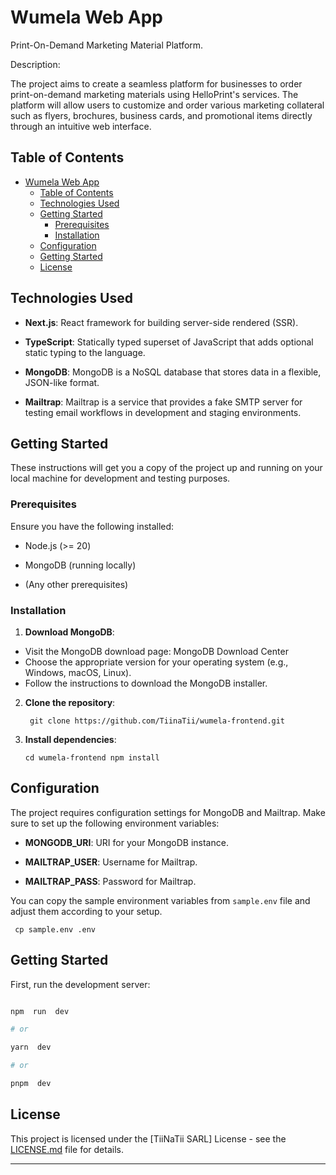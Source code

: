 # Wumela Web App

Print-On-Demand Marketing Material Platform.

Description:

The project aims to create a seamless platform for businesses to order print-on-demand marketing materials using HelloPrint's services. The platform will allow users to customize and order various marketing collateral such as flyers, brochures, business cards, and promotional items directly through an intuitive web interface.

## Table of Contents

- [Wumela Web App](#wumela-web-app)
  - [Table of Contents](#table-of-contents)
  - [Technologies Used](#technologies-used)
  - [Getting Started](#getting-started)
    - [Prerequisites](#prerequisites)
    - [Installation](#installation)
  - [Configuration](#configuration)
  - [Getting Started](#getting-started-1)
  - [License](#license)

## Technologies Used

- **Next.js**: React framework for building server-side rendered (SSR).

- **TypeScript**: Statically typed superset of JavaScript that adds optional static typing to the language.

- **MongoDB**: MongoDB is a NoSQL database that stores data in a flexible, JSON-like format.

- **Mailtrap**: Mailtrap is a service that provides a fake SMTP server for testing email workflows in development and staging environments.

## Getting Started

These instructions will get you a copy of the project up and running on your local machine for development and testing purposes.

### Prerequisites

Ensure you have the following installed:

- Node.js (>= 20)

- MongoDB (running locally)

- (Any other prerequisites)

### Installation

1. **Download MongoDB**:

- Visit the MongoDB download page: MongoDB Download Center
- Choose the appropriate version for your operating system (e.g., Windows, macOS, Linux).
- Follow the instructions to download the MongoDB installer.

2. **Clone the repository**:

   ```
    git clone https://github.com/TiinaTii/wumela-frontend.git
   ```

3. **Install dependencies**:
   ```
   cd wumela-frontend npm install
   ```

## Configuration

The project requires configuration settings for MongoDB and Mailtrap. Make sure to set up the following environment variables:

- **MONGODB_URI**: URI for your MongoDB instance.

- **MAILTRAP_USER**: Username for Mailtrap.

- **MAILTRAP_PASS**: Password for Mailtrap.

You can copy the sample environment variables from `sample.env` file and adjust them according to your setup.

     cp sample.env .env

## Getting Started

First, run the development server:

```bash

npm  run  dev

# or

yarn  dev

# or

pnpm  dev

```

## License

This project is licensed under the \[TiiNaTii SARL\] License - see the [LICENSE.md](LICENSE.md) file for details.

---
